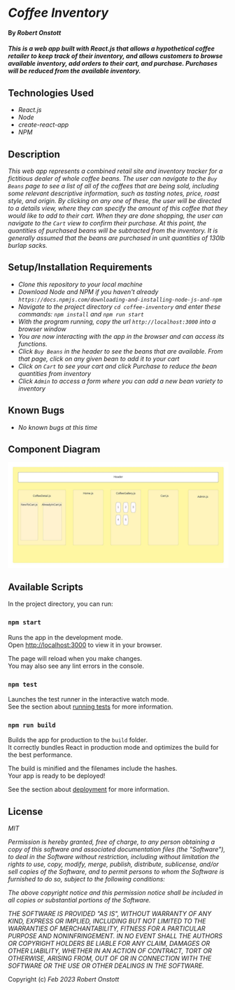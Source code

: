 # _Coffee Inventory_

#### By _**Robert Onstott**_

#### _This is a web app built with React.js that allows a hypothetical coffee retailer to keep track of their inventory, and allows customers to browse available inventory, add orders to their cart, and purchase. Purchases will be reduced from the available inventory._

## Technologies Used

* _React.js_
* _Node_
* _create-react-app_
* _NPM_

## Description

_This web app represents a combined retail site and inventory tracker for a fictitious dealer of whole coffee beans. The user can navigate to the `Buy Beans` page to see a list of all of the coffees that are being sold, including some relevant descriptive information, such as tasting notes, price, roast style, and origin. By clicking on any one of these, the user will be directed to a details view, where they can specify the amount of this coffee that they would like to add to their cart. When they are done shopping, the user can navigate to the `Cart` view to confirm their purchase. At this point, the quantities of purchased beans will be subtracted from the inventory. It is generally assumed that the beans are purchased in unit quantities of 130lb burlap sacks._

## Setup/Installation Requirements

* _Clone this repository to your local machine_
* _Download Node and NPM if you haven't already `https://docs.npmjs.com/downloading-and-installing-node-js-and-npm`_
* _Navigate to the project directory `cd coffee-inventory` and enter these commands: `npm install` and `npm run start`_
* _With the program running, copy the url `http://localhost:3000` into a browser window_
* _You are now interacting with the app in the browser and can access its functions._
* _Click `Buy Beans` in the header to see the beans that are available. From that page, click on any given bean to add it to your cart_
* _Click on `Cart` to see your cart and click Purchase to reduce the bean quantities from inventory_
* _Click `Admin` to access a form where you can add a new bean variety to inventory_

## Known Bugs

* _No known bugs at this time_

## Component Diagram

![Component Diagram](./readme_images/comp_diagram.jpeg)

## Available Scripts

In the project directory, you can run:

### `npm start`

Runs the app in the development mode.\
Open [http://localhost:3000](http://localhost:3000) to view it in your browser.

The page will reload when you make changes.\
You may also see any lint errors in the console.

### `npm test`

Launches the test runner in the interactive watch mode.\
See the section about [running tests](https://facebook.github.io/create-react-app/docs/running-tests) for more information.

### `npm run build`

Builds the app for production to the `build` folder.\
It correctly bundles React in production mode and optimizes the build for the best performance.

The build is minified and the filenames include the hashes.\
Your app is ready to be deployed!

See the section about [deployment](https://facebook.github.io/create-react-app/docs/deployment) for more information.

## License

_MIT_

_Permission is hereby granted, free of charge, to any person obtaining a copy of this software and associated documentation files (the "Software"), to deal in the Software without restriction, including without limitation the rights to use, copy, modify, merge, publish, distribute, sublicense, and/or sell copies of the Software, and to permit persons to whom the Software is furnished to do so, subject to the following conditions:_

_The above copyright notice and this permission notice shall be included in all copies or substantial portions of the Software._

_THE SOFTWARE IS PROVIDED "AS IS", WITHOUT WARRANTY OF ANY KIND, EXPRESS OR IMPLIED, INCLUDING BUT NOT LIMITED TO THE WARRANTIES OF MERCHANTABILITY, FITNESS FOR A PARTICULAR PURPOSE AND NONINFRINGEMENT. IN NO EVENT SHALL THE AUTHORS OR COPYRIGHT HOLDERS BE LIABLE FOR ANY CLAIM, DAMAGES OR OTHER LIABILITY, WHETHER IN AN ACTION OF CONTRACT, TORT OR OTHERWISE, ARISING FROM, OUT OF OR IN CONNECTION WITH THE SOFTWARE OR THE USE OR OTHER DEALINGS IN THE SOFTWARE._

Copyright (c) _Feb 2023_ _Robert Onstott_

